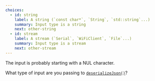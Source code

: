 ```yaml
---
choices:
  - id: string
    label: A string (`const char*`, `String`, `std::string`...)
    summary: Input type is a string
    next: other-string
  - id: stream
    label: A stream (`Serial`, `WiFiClient`, `File`...)
    summary: Input type is a stream
    next: other-stream
---
```


The input is probably starting with a NUL character.

What type of input are you passing to [`deserializeJson()`](/v6/api/json/deserializejson/)?
